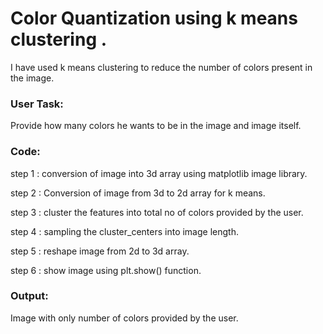# Color Quantization using k means clustering .

<p>I have used k means clustering to reduce the number of colors present in the image. 

### User Task:
<p>Provide how many colors he wants to be in the image and image itself.

### Code: 
<p>step 1 : conversion of image into 3d array using matplotlib image library.</p>
<p>step 2 : Conversion of image from 3d to 2d array for k means.</p>
<p>step 3 : cluster the features into total no of colors provided by the user.</p>
<p>step 4 : sampling the cluster_centers into image length.</p>
<p>step 5 : reshape image from 2d to 3d array.</p>
<p>step 6 : show image using plt.show() function.</p>

### Output:
<p>Image with only number of colors provided by the user.</p>

